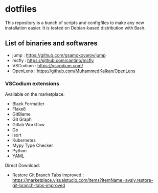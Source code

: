 # dotfiles

This repository is a bunch of scripts and configfiles to make any new installation easier.
It is tested on Debian-based distribution with Bash.

## List of binaries and softwares

- jump : https://github.com/gsamokovarov/jump
- mcfly : https://github.com/cantino/mcfly
- VSCodium : https://vscodium.com/
- OpenLens : https://github.com/MuhammedKalkan/OpenLens

### VSCodium extensions

Available on the marketplace: 

- Black Formatter
- Flake8
- GitBlame
- Git Graph
- Gitlab Workflow
- Go
- isort
- Kubernetes
- Mypy Type Checker
- Python
- YAML

Direct Download:

- Restore Git Branch Tabs Improved : https://marketplace.visualstudio.com/items?itemName=avaly.restore-git-branch-tabs-improved
